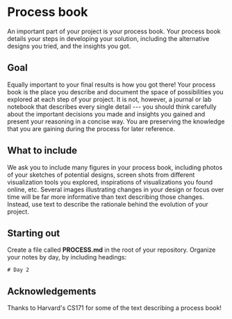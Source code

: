 # Process book

An important part of your project is your process book. Your process book details your steps in developing your solution, including the alternative designs you tried, and the insights you got. 

## Goal

Equally important to your final results is how you got there! Your process book is the place you describe and document the space of possibilities you explored at each step of your project. It is not, however, a journal or lab notebook that describes every single detail --- you should think carefully about the important decisions you made and insights you gained and present your reasoning in a concise way. You are preserving the knowledge that you are gaining during the process for later reference. 

## What to include

We ask you to include many figures in your process book, including photos of your sketches of potential designs, screen shots from different visualization tools you explored, inspirations of visualizations you found online, etc. Several images illustrating changes in your design or focus over time will be far more informative than text describing those changes. Instead, use text to describe the rationale behind the evolution of your project.

## Starting out

Create a file called **PROCESS.md** in the root of your repository. Organize your notes by day, by including headings:

    # Day 2

## Acknowledgements

Thanks to Harvard's CS171 for some of the text describing a process book!
